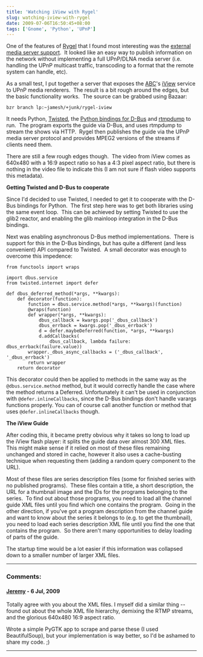 ```yaml
---
title: 'Watching iView with Rygel'
slug: watching-iview-with-rygel
date: 2009-07-06T16:50:45+08:00
tags: ['Gnome', 'Python', 'UPnP']
---
```


One of the features of [Rygel](http://live.gnome.org/Rygel) that I found
most interesting was the [external media server
support](http://live.gnome.org/Rygel/MediaServerSpec).  It looked like
an easy way to publish information on the network without implementing a
full UPnP/DLNA media server (i.e. handling the UPnP multicast traffic,
transcoding to a format that the remote system can handle, etc).

As a small test, I put together a server that exposes the
[ABC](http://www.abc.net.au/)\'s [iView](http://www.abc.net.au/iview/)
service to UPnP media renderers.  The result is a bit rough around the
edges, but the basic functionality works.  The source can be grabbed
using Bazaar:

    bzr branch lp:~jamesh/+junk/rygel-iview

It needs Python, [Twisted](http://twistedmatrix.com/), the [Python
bindings for
D-Bus](http://www.freedesktop.org/wiki/Software/DBusBindings) and
[rtmpdump](http://lkcl.net/rtmp/) to run.  The program exports the guide
via D-Bus, and uses rtmpdump to stream the shows via HTTP.  Rygel then
publishes the guide via the UPnP media server protocol and provides
MPEG2 versions of the streams if clients need them.

There are still a few rough edges though.  The video from iView comes as
640x480 with a 16:9 aspect ratio so has a 4:3 pixel aspect ratio, but
there is nothing in the video file to indicate this (I am not sure if
flash video supports this metadata).

**Getting Twisted and D-Bus to cooperate**

Since I\'d decided to use Twisted, I needed to get it to cooperate with
the D-Bus bindings for Python.  The first step here was to get both
libraries using the same event loop.  This can be achieved by setting
Twisted to use the glib2 reactor, and enabling the glib mainloop
integration in the D-Bus bindings.

Next was enabling asynchronous D-Bus method implementations.  There is
support for this in the D-Bus bindings, but has quite a different (and
less convenient) API compared to Twisted.  A small decorator was enough
to overcome this impedence:

    from functools import wraps

    import dbus.service
    from twisted.internet import defer

    def dbus_deferred_method(*args, **kwargs):
        def decorator(function):
            function = dbus.service.method(*args, **kwargs)(function)
            @wraps(function)
            def wrapper(*args, **kwargs):
                dbus_callback = kwargs.pop('_dbus_callback')
                dbus_errback = kwargs.pop('_dbus_errback')
                d = defer.maybeDeferred(function, *args, **kwargs)
                d.addCallbacks(
                    dbus_callback, lambda failure: dbus_errback(failure.value))
            wrapper._dbus_async_callbacks = ('_dbus_callback', '_dbus_errback')
            return wrapper
        return decorator

This decorator could then be applied to methods in the same way as the
`@dbus.service.method` method, but it would correctly handle the case
where the method returns a Deferred. Unfortunately it can\'t be used in
conjunction with `@defer.inlineCallbacks`, since the D-Bus bindings
don\'t handle varargs functions properly. You can of course call another
function or method that uses `@defer.inlineCallbacks` though.

**The iView Guide**

After coding this, it became pretty obvious why it takes so long to load
up the iView flash player: it splits the guide data over almost 300 XML
files.  This might make sense if it relied on most of these files
remaining unchanged and stored in cache, however it also uses a
cache-busting technique when requesting them (adding a random query
component to the URL).

Most of these files are series description files (some for finished
series with no published programs).  These files contain a title, a
short description, the URL for a thumbnail image and the IDs for the
programs belonging to the series.  To find out about those programs, you
need to load all the channel guide XML files until you find which one
contains the program.  Going in the other direction, if you\'ve got a
program description from the channel guide and want to know about the
series it belongs to (e.g. to get the thumbnail), you need to load each
series description XML file until you find the one that contains the
program.  So there aren\'t many opportunities to delay loading of parts
of the guide.

The startup time would be a lot easier if this information was collapsed
down to a smaller number of larger XML files.

---
### Comments:
#### [Jeremy](http://jeremy.visser.name/) - <time datetime="2009-07-06 18:18:48">6 Jul, 2009</time>

Totally agree with you about the XML files. I myself did a similar thing
\-- found out about the whole XML file hierarchy, demixing the RTMP
streams, and the glorious 640x480 16:9 aspect ratio.

Wrote a simple PyGTK app to scrape and parse these (I used
BeautifulSoup), but your implementation is way better, so I\'d be
ashamed to share my code. ;)

---
